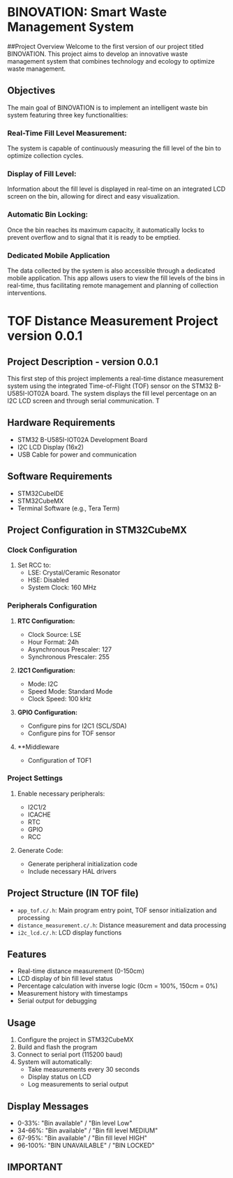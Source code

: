 # BINOVATION: Smart Waste Management System

##Project Overview
Welcome to the first version of our project titled BINOVATION. This project aims to develop an innovative waste management system that combines technology and ecology to optimize waste management.

## Objectives
The main goal of BINOVATION is to implement an intelligent waste bin system featuring three key functionalities:

### Real-Time Fill Level Measurement: 
The system is capable of continuously measuring the fill level of the bin to optimize collection cycles.

### Display of Fill Level: 
Information about the fill level is displayed in real-time on an integrated LCD screen on the bin, allowing for direct and easy visualization.

### Automatic Bin Locking: 
Once the bin reaches its maximum capacity, it automatically locks to prevent overflow and to signal that it is ready to be emptied.

### Dedicated Mobile Application
The data collected by the system is also accessible through a dedicated mobile application. This app allows users to view the fill levels of the bins in real-time, thus facilitating remote management and planning of collection interventions.

# TOF Distance Measurement Project version 0.0.1

## Project Description - version 0.0.1
This first step of this project implements a real-time distance measurement system using the integrated Time-of-Flight (TOF) sensor on the STM32 B-U585I-IOT02A board. The system displays the fill level percentage on an I2C LCD screen and through serial communication. T

## Hardware Requirements
- STM32 B-U585I-IOT02A Development Board
- I2C LCD Display (16x2)
- USB Cable for power and communication

## Software Requirements
- STM32CubeIDE
- STM32CubeMX
- Terminal Software (e.g., Tera Term)

## Project Configuration in STM32CubeMX

### Clock Configuration
1. Set RCC to:
   - LSE: Crystal/Ceramic Resonator
   - HSE: Disabled
   - System Clock: 160 MHz

### Peripherals Configuration
1. **RTC Configuration:**
   - Clock Source: LSE
   - Hour Format: 24h
   - Asynchronous Prescaler: 127
   - Synchronous Prescaler: 255

2. **I2C1 Configuration:**
   - Mode: I2C
   - Speed Mode: Standard Mode
   - Clock Speed: 100 kHz

3. **GPIO Configuration:**
   - Configure pins for I2C1 (SCL/SDA)
   - Configure pins for TOF sensor

4. **Middleware 
   - Configuration of TOF1


### Project Settings
1. Enable necessary peripherals:
   - I2C1/2
   - ICACHE
   - RTC
   - GPIO
   - RCC

2. Generate Code:
   - Generate peripheral initialization code
   - Include necessary HAL drivers

## Project Structure (IN TOF file)
- `app_tof.c/.h`: Main program entry point, TOF sensor initialization and processing
- `distance_measurement.c/.h`: Distance measurement and data processing
- `i2c_lcd.c/.h`: LCD display functions


## Features
- Real-time distance measurement (0-150cm)
- LCD display of bin fill level status
- Percentage calculation with inverse logic (0cm = 100%, 150cm = 0%)
- Measurement history with timestamps
- Serial output for debugging

## Usage
1. Configure the project in STM32CubeMX
2. Build and flash the program
3. Connect to serial port (115200 baud)
4. System will automatically:
   - Take measurements every 30 seconds
   - Display status on LCD
   - Log measurements to serial output

## Display Messages
- 0-33%: "Bin available" / "Bin level Low"
- 34-66%: "Bin available" / "Bin fill level MEDIUM"
- 67-95%: "Bin available" / "Bin fill level HIGH"
- 96-100%: "BIN UNAVAILABLE" / "BIN LOCKED"

## IMPORTANT


